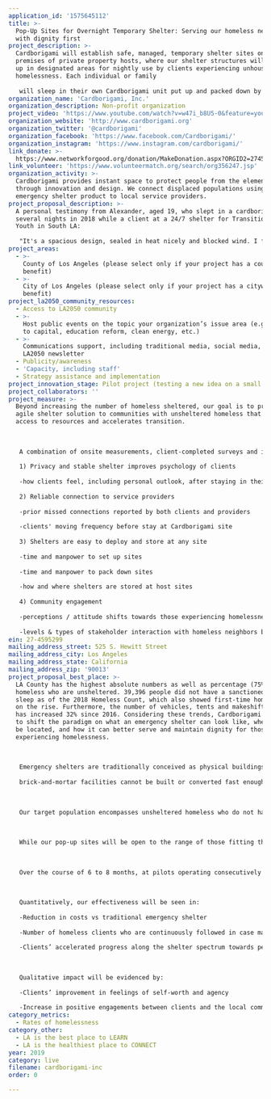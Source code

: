 ```yaml
---
application_id: '1575645112'
title: >-
  Pop-Up Sites for Overnight Temporary Shelter: Serving our homeless neighbors
  with dignity first
project_description: >-
  Cardborigami will establish safe, managed, temporary shelter sites on secured
  premises of private property hosts, where our shelter structures will be set
  up in designated areas for nightly use by clients experiencing unhoused
  homelessness. Each individual or family
   
   will sleep in their own Cardborigami unit put up and packed down by community volunteers, have access to hygiene facilities, and be registered or continued in personalized case management by local homeless services providers onsite.
organization_name: 'Cardborigami, Inc.'
organization_description: Non-profit organization
project_video: 'https://www.youtube.com/watch?v=w47i_b8U5-0&feature=youtu.be'
organization_website: 'http://www.cardborigami.org'
organization_twitter: '@cardborigami'
organization_facebook: 'https://www.facebook.com/Cardborigami/'
organization_instagram: 'https://www.instagram.com/cardborigami/'
link_donate: >-
  https://www.networkforgood.org/donation/MakeDonation.aspx?ORGID2=274595299&vlrStratCode=S3D9k75N%2fb6LSiYpYPuODv0yK9imt0l3gKuCj5AvEzB4GXvRfT6XHNq0LfgdIqaD
link_volunteer: 'https://www.volunteermatch.org/search/org356247.jsp'
organization_activity: >-
  Cardborigami provides instant space to protect people from the elements
  through innovation and design. We connect displaced populations using our
  emergency shelter product to local service providers.
project_proposal_description: >-
  A personal testimony from Alexander, aged 19, who slept in a cardborigami over
  several nights in 2018 while a client at a 24/7 shelter for Transition Aged
  Youth in South LA:
   
   "It's a spacious design, sealed in heat nicely and blocked wind. I felt safe."
project_areas:
  - >-
    County of Los Angeles (please select only if your project has a countywide
    benefit)
  - >-
    City of Los Angeles (please select only if your project has a citywide
    benefit)
project_la2050_community_resources:
  - Access to LA2050 community
  - >-
    Host public events on the topic your organization’s issue area (e.g. access
    to capital, education reform, clean energy, etc.) 
  - >-
    Communications support, including traditional media, social media, and
    LA2050 newsletter
  - Publicity/awareness
  - 'Capacity, including staff'
  - Strategy assistance and implementation
project_innovation_stage: Pilot project (testing a new idea on a small scale to prove feasibility)
project_collaborators: ''
project_measure: >-
  Beyond increasing the number of homeless sheltered, our goal is to provide an
  agile shelter solution to communities with unsheltered homeless that improves
  access to resources and accelerates transition.
   
   
   
   A combination of onsite measurements, client-completed surveys and in-person interviews will be conducted to verify these key value components:
   
   1) Privacy and stable shelter improves psychology of clients
   
   -how clients feel, including personal outlook, after staying in their own Cardborigami
   
   2) Reliable connection to service providers
   
   -prior missed connections reported by both clients and providers
   
   -clients' moving frequency before stay at Cardborigami site
   
   3) Shelters are easy to deploy and store at any site
   
   -time and manpower to set up sites
   
   -time and manpower to pack down sites
   
   -how and where shelters are stored at host sites
   
   4) Community engagement
   
   -perceptions / attitude shifts towards those experiencing homelessness
   
   -levels & types of stakeholder interaction with homeless neighbors before & after site
ein: 27-4595299
mailing_address_street: 525 S. Hewitt Street
mailing_address_city: Los Angeles
mailing_address_state: California
mailing_address_zip: '90013'
project_proposal_best_place: >-
  LA County has the highest absolute numbers as well as percentage (75%) of
  homeless who are unsheltered. 39,396 people did not have a sanctioned place to
  sleep as of the 2018 Homeless Count, which also showed first-time homelessness
  on the rise. Furthermore, the number of vehicles, tents and makeshift shelters
  has increased 32% since 2016. Considering these trends, Cardborigami intends
  to shift the paradigm on what an emergency shelter can look like, where it can
  be located, and how it can better serve and maintain dignity for those
  experiencing homelessness. 
   
   
   
   Emergency shelters are traditionally conceived as physical buildings within which people are aggregated into open sleeping arrangements. Two main problems of this approach:
   
   brick-and-mortar facilities cannot be built or converted fast enough to meet the need, and mixing strangers in an ‘open-corral’ type environment can elevate anxieties. Instead of limiting the format of such shelter to permanent structures, we can reimagine how to use existing, underutilized spaces that can serve multiple uses, including as sites for temporary, quickly deployable shelter. Our shelters have been used in post-disaster situations domestically and internationally to assist residents with recovery and rebuilding, and we believe there is similar application to our local homelessness crisis.
   
   
   
   Our target population encompasses unsheltered homeless who do not have access to safe, local shelter within reasonable reach by transit; those who have difficulty accessing services due to locational instability; those who decline traditional shelters; and those who need to fill a gap in availability transitioning between shelter stages. 
   
   
   
   While our pop-up sites will be open to the range of those fitting this description, we intend to organize the sites based on compatible sub-populations in consultation with partner service agencies. A person’s physical mobility to utilize a Cardborigami in comfort will also be considered. We are keenly interested in being an option for the first-time homeless, who may not be prioritized for shelter versus the chronically homeless, and who could benefit greatly from avoiding exposure to trauma in existing shelter settings.
   
   
   
   Over the course of 6 to 8 months, at pilots operating consecutively at 2 different sites averaging 20-25 shelters per site, or an equivalent capacity within a 12-month timeframe using smaller sets of shelters spread across more sites, we plan to serve a minimum of 100 distinct individuals.
   
   
   
   Quantitatively, our effectiveness will be seen in:
   
   -Reduction in costs vs traditional emergency shelter 
   
   -Number of homeless clients who are continuously followed in case management for the duration of their stay
   
   -Clients’ accelerated progress along the shelter spectrum towards permanent supportive housing
   
   
   
   Qualitative impact will be evidenced by:
   
   -Clients’ improvement in feelings of self-worth and agency
   
   -Increase in positive engagements between clients and the local community
category_metrics:
  - Rates of homelessness
category_other:
  - LA is the best place to LEARN
  - LA is the healthiest place to CONNECT
year: 2019
category: live
filename: cardborigami-inc
order: 0

---
```

